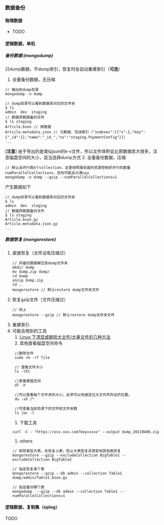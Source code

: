 ### 数据备份
#### 物理数据
- TODO
#### 逻辑数据，单机
##### 备份数据 (mongodump)
只dump数据，不dump索引，恢复时会自动重建索引（**可选**）
1. 全量备份数据，无压缩
````
// 输出到dump目录
mongodump -o dump
````

````
// dump目录可以看到数据库对应的文件夹
$ ls
admin  dev  staging
// 数据库数据备份文件
$ ls staging
Article.bson // 原数据
Article.metadata.json // 元数据，包括索引（"indexes":[{"v":2,"key":{"_id":1},"name":"_id_","ns":"staging.PaymentConfig"}]）
...
````
[**注意**] 由于导出的是类似json的k-v文件，所以文件体积会比原数据库大很多，注意磁盘空间的大小，适当选择dump方式
2. 全量备份数据，压缩
````
// 默认会并行跑4个collection，这里按照服务器的资源控制好并行的数量numParallelCollections，否则可能会占满cpu
mongodump -o dump --gzip --numParallelCollections=1
````
产生数据如下
````
// dump目录可以看到数据库对应的文件夹
$ ls
admin  dev  staging
// 数据库数据备份文件
$ ls staging
Article.bson.gz
Article.metadata.json.gz
...
````
##### 数据恢复 (mongorestore)
   1. 直接恢复（文件没有压缩过）
      ````
      // 将备份数据解压到dump文件夹
      mkdir dump
      mv dump.zip dump/
      cd dump
      unzip dump.zip
      cd ..
      mongorestore // 默认restore dump文件夹文件
      ````
   2. 恢复gzip文件（文件压缩过）
      ````
      // 同上
      mongorestore --gzip // 默认restore dump文件夹文件
      ```` 
   3. 重建索引
   4. 可能会用到的工具    
      1. [Linux 下清空或删除大文件/大量文件的几种方法](https://blog.csdn.net/sd4493091/article/details/80414053)
      2. 其他查看磁盘空间命令
      ````
       //删除文件
       sudo rm -rf file

       // 查看文件大小
       ls -lht

       //查看硬盘空间
       df -h

       //可以查看每个文件夹的大小，此举可以快速定位大文件所存在的位置。
       du -sh /*

       //可查看当前目录下的文件和文件夹数
       ls |wc -l
      ````
      1. 下载工具
      ````
      curl -C - "https://oss.xxx.com?key=xxxx" --output dump_20210406.zip
      ````
      1. others
      ````
      // 排除某些大表，先恢复小表，防止大表恢复异常影响其他表恢复
      mongorestore --gzip --excludeCollection BigTable1 --excludeCollection BigTable2

      // 指定恢复某个表
      mongorestore --gzip --db admin --collection Table1 dump/admin/Table1.bson.gz

      // 指定备份哪个表
      mongodump  --gzip --db admin --collection Table1 --numParallelCollections=1

      ````

#### 逻辑数据，复制集（oplog）
TODO
